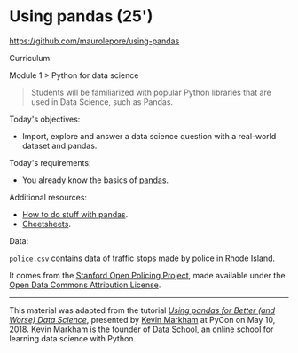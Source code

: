 # Using pandas (25')

https://github.com/maurolepore/using-pandas

Curriculum:

Module 1 > Python for data science

> Students will be familiarized with popular Python libraries that are used in Data Science, such as Pandas.

Today's objectives: 

* Import, explore and answer a data science question with a real-world dataset and pandas.

Today's requirements:

* You already know the basics of [pandas](http://pandas.pydata.org/pandas-docs/stable/).

Additional resources:

* [How to do stuff with pandas](http://nbviewer.jupyter.org/github/justmarkham/pandas-videos/blob/master/pandas.ipynb).
* [Cheetsheets](https://www.dataquest.io/blog/topics/cheat-sheets/).

Data:

`police.csv` contains data of traffic stops made by police in Rhode Island. 

It comes from the [Stanford Open Policing Project](https://openpolicing.stanford.edu/), made available under the [Open Data Commons Attribution License](https://opendatacommons.org/licenses/by/summary/).

----

This material was adapted from the tutorial [_Using pandas for Better (and Worse) Data Science_](https://github.com/justmarkham/pycon-2018-tutorial), presented by [Kevin Markham](http://www.dataschool.io/about/) at PyCon on May 10, 2018. Kevin Markham is the founder of [Data School](http://www.dataschool.io/), an online school for learning data science with Python.
